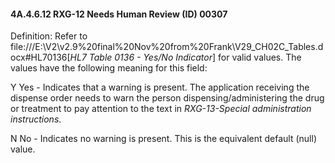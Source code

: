 #### 4A.4.6.12 RXG-12 Needs Human Review (ID) 00307

Definition: Refer to file:///E:\V2\v2.9%20final%20Nov%20from%20Frank\V29_CH02C_Tables.docx#HL70136[_HL7 Table 0136 - Yes/No Indicator_] for valid values. The values have the following meaning for this field:

Y Yes - Indicates that a warning is present. The application receiving the dispense order needs to warn the person dispensing/administering the drug or treatment to pay attention to the text in _RXG-13-Special administration instructions_.

N No - Indicates no warning is present. This is the equivalent default (null) value.

